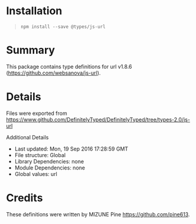 # Installation
> `npm install --save @types/js-url`

# Summary
This package contains type definitions for url v1.8.6 (https://github.com/websanova/js-url).

# Details
Files were exported from https://www.github.com/DefinitelyTyped/DefinitelyTyped/tree/types-2.0/js-url

Additional Details
 * Last updated: Mon, 19 Sep 2016 17:28:59 GMT
 * File structure: Global
 * Library Dependencies: none
 * Module Dependencies: none
 * Global values: url

# Credits
These definitions were written by MIZUNE Pine <https://github.com/pine613>.
